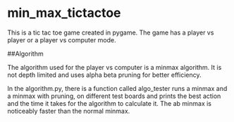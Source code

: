 # min_max_tictactoe

This is a tic tac toe game created in pygame.
The game has a player vs player or a player vs computer mode.

##Algorithm

The algorithm used for the player vs computer is a minmax algorithm.
It is not depth limited and uses alpha beta pruning for better efficiency.

In the algorithm.py, there is a function called algo_tester runs a minmax and a minmax with pruning,
on different test boards and prints the best action and the time it takes for the algorithm to calculate it.
The ab minmax is noticeably faster than the normal minmax.